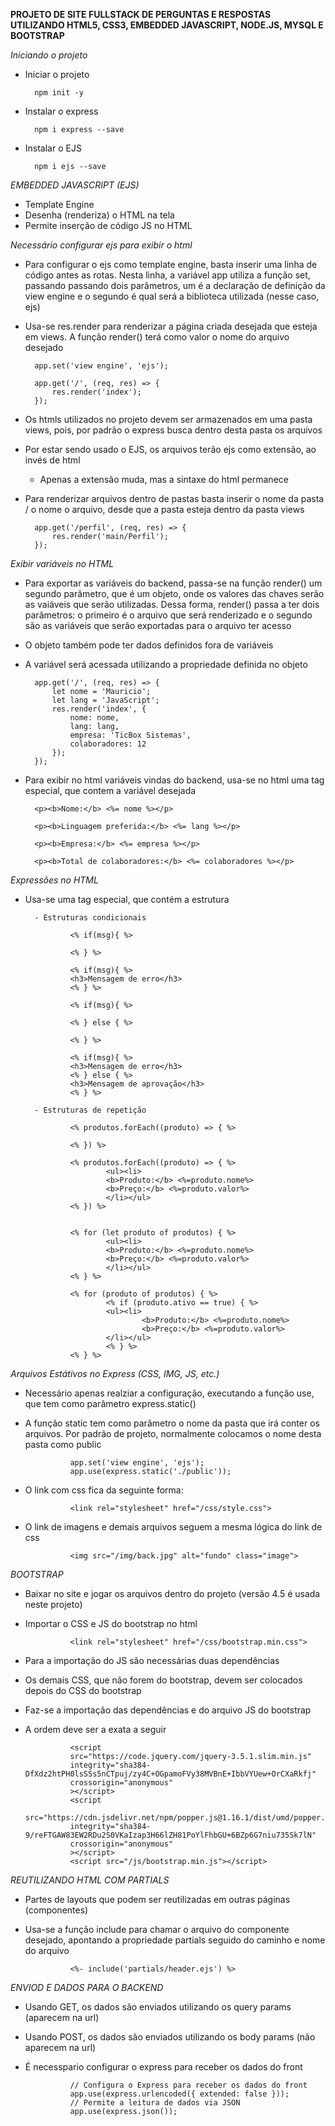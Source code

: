 **PROJETO DE SITE FULLSTACK DE PERGUNTAS E RESPOSTAS UTILIZANDO HTML5, CSS3, EMBEDDED JAVASCRIPT, NODE.JS, MYSQL E BOOTSTRAP**

*Iniciando o projeto*

- Iniciar o projeto

        npm init -y

- Instalar o express

        npm i express --save

- Instalar o EJS

        npm i ejs --save

*EMBEDDED JAVASCRIPT (EJS)*

- Template Engine
- Desenha (renderiza) o HTML na tela
- Permite inserção de código JS no HTML

*Necessário configurar ejs para exibir o html*

- Para configurar o ejs como template engine, basta inserir uma linha de código antes as rotas. Nesta linha, a variável app utiliza a função set, passando passando dois parâmetros, um é a declaração de definição da view engine e o segundo é qual será a biblioteca utilizada (nesse caso, ejs)
- Usa-se res.render para renderizar a página criada desejada que esteja em views. A função render() terá como valor o nome do arquivo desejado

        app.set('view engine', 'ejs');

        app.get('/', (req, res) => {
            res.render('index');
        });

- Os htmls utilizados no projeto devem ser armazenados em uma pasta views, pois, por padrão o express busca dentro desta pasta os arquivos
- Por estar sendo usado o EJS, os arquivos terão ejs como extensão, ao invés de html
    - Apenas a extensão muda, mas a sintaxe do html permanece
- Para renderizar arquivos dentro de pastas basta inserir o nome da pasta / o nome o arquivo, desde que a pasta esteja dentro da pasta views

        app.get('/perfil', (req, res) => {
            res.render('main/Perfil');
        });

*Exibir variáveis no HTML*

- Para exportar as variáveis do backend, passa-se na função render() um segundo parâmetro, que é um objeto, onde os valores das chaves serão as vaiáveis que serão utilizadas. Dessa forma, render() passa a ter dois parâmetros: o primeiro é o arquivo que será renderizado e o segundo são as variáveis que serão exportadas para o arquivo ter acesso
- O objeto também pode ter dados definidos fora de variáveis
- A variável será acessada utilizando a propriedade definida no objeto

        app.get('/', (req, res) => {
            let nome = 'Mauricio';
            let lang = 'JavaScript';
            res.render('index', {
                nome: nome,
                lang: lang,
                empresa: 'TicBox Sistemas',
                colaboradores: 12
            });
        });

- Para exibir no html variáveis vindas do backend, usa-se no html uma tag especial, que contem a variável desejada

        <p><b>Nome:</b> <%= nome %></p>

        <p><b>Linguagem preferida:</b> <%= lang %></p>

        <p><b>Empresa:</b> <%= empresa %></p>

        <p><b>Total de colaboradores:</b> <%= colaboradores %></p>

*Expressões no HTML*

- Usa-se uma tag especial, que contém a estrutura

        - Estruturas condicionais
                
                <% if(msg){ %>
                
                <% } %>
                
                <% if(msg){ %>
                <h3>Mensagem de erro</h3>
                <% } %>

                <% if(msg){ %>

                <% } else { %>

                <% } %>

                <% if(msg){ %>
                <h3>Mensagem de erro</h3>
                <% } else { %>
                <h3>Mensagem de aprovação</h3>
                <% } %>
        
        - Estruturas de repetição

                <% produtos.forEach((produto) => { %>

                <% }) %>
                
                <% produtos.forEach((produto) => { %>
                        <ul><li>
                        <b>Produto:</b> <%=produto.nome%>
                        <b>Preço:</b> <%=produto.valor%>
                        </li></ul>
                <% }) %>


                <% for (let produto of produtos) { %>
                        <ul><li>
                        <b>Produto:</b> <%=produto.nome%>
                        <b>Preço:</b> <%=produto.valor%>
                        </li></ul>
                <% } %>

                <% for (produto of produtos) { %>
                        <% if (produto.ativo == true) { %>
                        <ul><li>
                                <b>Produto:</b> <%=produto.nome%>
                                <b>Preço:</b> <%=produto.valor%>
                        </li></ul>
                        <% } %>
                <% } %>

*Arquivos Estátivos no Express (CSS, IMG, JS, etc.)*

- Necessário apenas realziar a configuração, executando a função use, que tem como parâmetro express.static()
- A função static tem como parâmetro o nome da pasta que irá conter os arquivos. Por padrão de projeto, normalmente colocamos o nome desta pasta como public

                app.set('view engine', 'ejs');
                app.use(express.static('./public'));

- O link com css fica da seguinte forma:

                <link rel="stylesheet" href="/css/style.css">

- O link de imagens e demais arquivos seguem a mesma lógica do link de css

                <img src="/img/back.jpg" alt="fundo" class="image">

*BOOTSTRAP*

- Baixar no site e jogar os arquivos dentro  do projeto (versão 4.5 é usada neste projeto)
- Importar o CSS e JS do bootstrap no html

                <link rel="stylesheet" href="/css/bootstrap.min.css">

- Para a importação do JS são necessárias duas dependências
- Os demais CSS, que não forem do bootstrap, devem ser colocados depois do CSS do bootstrap
- Faz-se a importação das dependências e do arquivo JS do bootstrap
- A ordem deve ser a exata a seguir

                <script
                src="https://code.jquery.com/jquery-3.5.1.slim.min.js"
                integrity="sha384-DfXdz2htPH0lsSSs5nCTpuj/zy4C+OGpamoFVy38MVBnE+IbbVYUew+OrCXaRkfj"
                crossorigin="anonymous"
                ></script>
                <script
                src="https://cdn.jsdelivr.net/npm/popper.js@1.16.1/dist/umd/popper.min.js"
                integrity="sha384-9/reFTGAW83EW2RDu2S0VKaIzap3H66lZH81PoYlFhbGU+6BZp6G7niu735Sk7lN"
                crossorigin="anonymous"
                ></script>
                <script src="/js/bootstrap.min.js"></script>

*REUTILIZANDO HTML COM PARTIALS*

- Partes de layouts que podem ser reutilizadas em outras páginas (componentes)
- Usa-se a função include para chamar o arquivo do componente desejado, apontando a propriedade partials seguido do caminho e nome do arquivo

                <%- include('partials/header.ejs') %>

*ENVIOD E DADOS PARA O BACKEND*

- Usando GET, os dados são enviados utilizando os query params (aparecem na url)
- Usando POST, os dados são enviados utilizando os body params (não aparecem na url)

- É necesspario configurar o express para receber os dados do front

                // Configura o Express para receber os dados do front
                app.use(express.urlencoded({ extended: false }));
                // Permite a leitura de dados via JSON
                app.use(express.json());